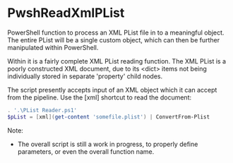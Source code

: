 # PwshReadXmlPList

PowerShell function to process an XML PList file in to a meaningful object.  The entire PList will be a single custom object, which can then be further manipulated within PowerShell.

Within it is a fairly complete XML PList reading function.  The XML PList is a poorly constructed XML document, due to its &lt;dict&gt; items not being individually stored in separate 'property' child nodes.

The script presently accepts input of an XML object which it can accept from the pipeline.  Use the [xml] shortcut to read the document:

```powershell
. '.\PList Reader.ps1'
$pList = [xml](get-content 'somefile.plist') | ConvertFrom-Plist
```

Note:
- The overall script is still a work in progress, to properly define parameters, or even the overall function name.
